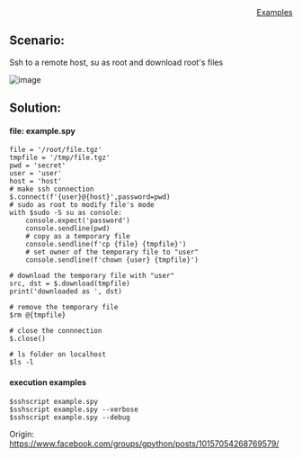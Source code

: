 <div style="text-align:right"><a href="./index">Examples</a></div>

## Scenario:

Ssh to a remote host, su as root and download root's files

![image](https://user-images.githubusercontent.com/4695577/182082615-558d146c-de5f-4efb-b732-c1279262ffb6.png)


## Solution:

#### file: example.spy
```
file = '/root/file.tgz'
tmpfile = '/tmp/file.tgz'
pwd = 'secret'
user = 'user'
host = 'host'
# make ssh connection
$.connect(f'{user}@{host}',password=pwd)
# sudo as root to modify file's mode
with $sudo -S su as console:
    console.expect('password')
    console.sendline(pwd)
    # copy as a temporary file
    console.sendline(f'cp {file} {tmpfile}')
    # set owner of the temporary file to "user"
    console.sendline(f'chown {user} {tmpfile}')

# download the temporary file with "user"
src, dst = $.download(tmpfile)
print('downloaded as ', dst)

# remove the temporary file
$rm @{tmpfile}

# close the connnection
$.close()

# ls folder on localhost
$ls -l 

```

#### execution examples
```
$sshscript example.spy
$sshscript example.spy --verbose
$sshscript example.spy --debug
```


Origin: https://www.facebook.com/groups/gpython/posts/10157054268769579/
